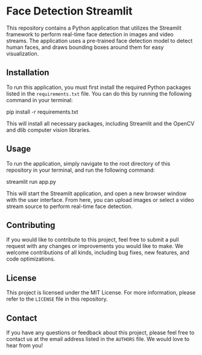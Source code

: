 # Face Detection Streamlit

This repository contains a Python application that utilizes the Streamlit framework to perform real-time face detection in images and video streams. The application uses a pre-trained face detection model to detect human faces, and draws bounding boxes around them for easy visualization.

## Installation
To run this application, you must first install the required Python packages listed in the `requirements.txt` file. You can do this by running the following command in your terminal:

pip install -r requirements.txt

This will install all necessary packages, including Streamlit and the OpenCV and dlib computer vision libraries.

## Usage
To run the application, simply navigate to the root directory of this repository in your terminal, and run the following command:

streamlit run app.py

This will start the Streamlit application, and open a new browser window with the user interface. From here, you can upload images or select a video stream source to perform real-time face detection.

## Contributing
If you would like to contribute to this project, feel free to submit a pull request with any changes or improvements you would like to make. We welcome contributions of all kinds, including bug fixes, new features, and code optimizations.

## License
This project is licensed under the MIT License. For more information, please refer to the `LICENSE` file in this repository.

## Contact
If you have any questions or feedback about this project, please feel free to contact us at the email address listed in the `AUTHORS` file. We would love to hear from you!
